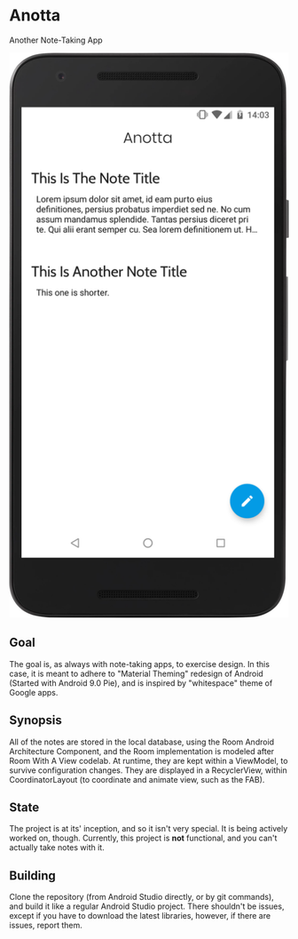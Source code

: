 # Anotta
Another Note-Taking App

![Screenshot](screen.png)

## Goal
The goal is, as always with note-taking apps, to exercise design. In this case, it is meant to adhere to "Material Theming" redesign of Android (Started with Android 9.0 Pie), and is inspired by "whitespace" theme of Google apps.

## Synopsis
All of the notes are stored in the local database, using the Room Android Architecture Component, and the Room implementation is modeled after Room With A View codelab. At runtime, they are kept within a ViewModel, to survive configuration changes. They are displayed in a RecyclerView, within CoordinatorLayout (to coordinate and animate view, such as the FAB).

## State
The project is at its' inception, and so it isn't very special. It is being actively worked on, though. Currently, this project is **not** functional, and you can't actually take notes with it.

## Building
Clone the repository (from Android Studio directly, or by git commands), and build it like a regular Android Studio project. There shouldn't be issues, except if you have to download the latest libraries, however, if there are issues, report them.
